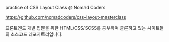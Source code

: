 practice of CSS Layout Class @ Nomad Coders 

https://github.com/nomadcoders/css-layout-masterclass

프론트엔드 개발 입문을 위한 HTML/CSS/SCSS를 공부하며 클론하고 있는 사이트들의 소스코드 레포지트리입니다.
